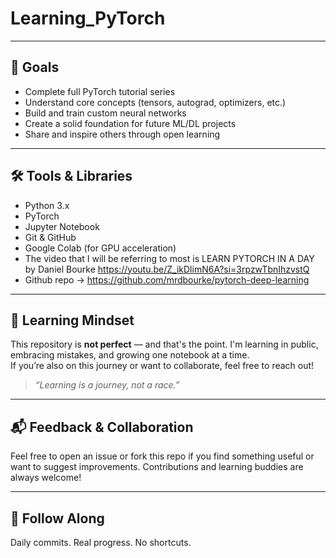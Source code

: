 # Learning_PyTorch



---

## 🎯 Goals

- Complete full PyTorch tutorial series  
- Understand core concepts (tensors, autograd, optimizers, etc.)  
- Build and train custom neural networks  
- Create a solid foundation for future ML/DL projects  
- Share and inspire others through open learning

---

## 🛠️ Tools & Libraries

- Python 3.x 
- PyTorch  
- Jupyter Notebook  
- Git & GitHub  
- Google Colab (for GPU acceleration)
- The video that I will be referring to most is
LEARN PYTORCH IN A DAY by Daniel Bourke
https://youtu.be/Z_ikDlimN6A?si=3rpzwTbnIhzvstQ
- Github repo -> https://github.com/mrdbourke/pytorch-deep-learning
---

## 🌱 Learning Mindset

This repository is **not perfect** — and that's the point. I'm learning in public, embracing mistakes, and growing one notebook at a time.  
If you’re also on this journey or want to collaborate, feel free to reach out!

> _“Learning is a journey, not a race.”_

---

## 📬 Feedback & Collaboration

Feel free to open an issue or fork this repo if you find something useful or want to suggest improvements. Contributions and learning buddies are always welcome!

---

## 🧭 Follow Along

 Daily commits. Real progress. No shortcuts.

